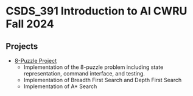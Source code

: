 # CSDS_391 Introduction to AI CWRU Fall 2024

## Projects

- [8-Puzzle Project](./8_Puzzle/README.md)
  - Implementation of the 8-puzzle problem including state representation, command interface, and testing.
  - Implementation of Breadth First Search and Depth First Search
  - Implementation of A* Search



